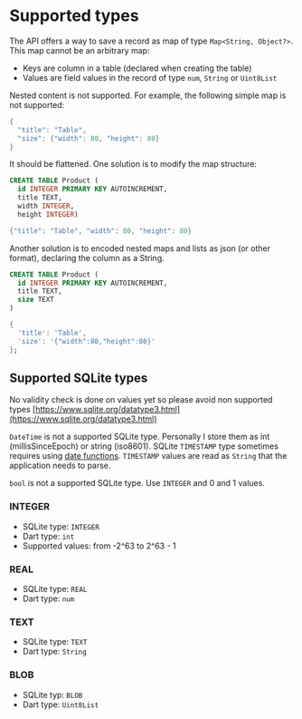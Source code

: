 # Supported types

The API offers a way to save a record as map of type `Map<String, Object?>`. This map cannot be an
arbitrary map:

- Keys are column in a table (declared when creating the table)
- Values are field values in the record of type `num`, `String` or `Uint8List`

Nested content is not supported. For example, the following simple map is not supported:

```dart
{
  "title": "Table",
  "size": {"width": 80, "height": 80}
}
```

It should be flattened. One solution is to modify the map structure:

```sql
CREATE TABLE Product (
  id INTEGER PRIMARY KEY AUTOINCREMENT,
  title TEXT,
  width INTEGER,
  height INTEGER)
```

```dart
{"title": "Table", "width": 80, "height": 80}
```

Another solution is to encoded nested maps and lists as json (or other format), declaring the column
as a String.

```sql
CREATE TABLE Product (
  id INTEGER PRIMARY KEY AUTOINCREMENT,
  title TEXT,
  size TEXT
)

```

```dart
{
  'title': 'Table',
  'size': '{"width":80,"height":80}'
};
```

## Supported SQLite types

No validity check is done on values yet so please avoid non supported
types [https://www.sqlite.org/datatype3.html](https://www.sqlite.org/datatype3.html)

`DateTime` is not a supported SQLite type. Personally I store them as int (millisSinceEpoch) or
string (iso8601). SQLite `TIMESTAMP` type sometimes requires
using [date functions](https://www.sqlite.org/lang_datefunc.html).
`TIMESTAMP` values are read as `String` that the application needs to parse.

`bool` is not a supported SQLite type. Use `INTEGER` and 0 and 1 values.

### INTEGER

* SQLite type: `INTEGER`
* Dart type: `int`
* Supported values: from -2^63 to 2^63 - 1

### REAL

* SQLite type: `REAL`
* Dart type: `num`

### TEXT

* SQLite type: `TEXT`
* Dart type: `String`

### BLOB

* SQLite typ: `BLOB`
* Dart type: `Uint8List`
